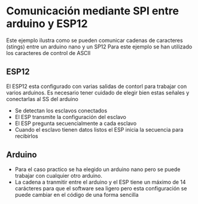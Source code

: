 # Comunicación mediante SPI entre arduino y ESP12
Este ejemplo ilustra como se pueden comunicar cadenas de caracteres (stings) entre un arduino nano y un SP12
Para este ejemplo se han utilizado los caracteres de control de ASCII 

## ESP12
El ESP12 esta configurado con varias salidas de contorl para trabajar con varios arduinos. Es necesario tener cuidado de elegir bien estas señales y conectarlas al SS del arduino
- Se detectan los esclavos conectados
- El ESP transmite la configuración del esclavo
- El ESP  pregunta secuencialmente a cada esclavo
- Cuando el esclavo tienen datos listos el ESP inicia la secuencia para recibirlos

## Arduino
- Para el caso practico se ha elegido un arduino nano pero se puede trabajar con cualquier otro arduino.
- La cadena a tranmitir entre el arduino y el ESP tiene un máximo de 14 carácteres para que el software sea ligero pero esta configuración se puede cambiar en el código de una forma sencilla 
